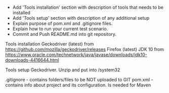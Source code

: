 - Add 'Tools installation' section with description of tools that needs to be installed
- Add 'Tools setup' section with description of any additional setup
- Explain purpose of pom.xml and .gitignore files.
- Explain how to run your current test scenario.
- Commit and Push README.md into git repository.

Tools installation
    Geckodriver (latest) from https://github.com/mozilla/geckodriver/releases
    Firefox (latest)
    JDK 10 from https://www.oracle.com/technetwork/java/javase/downloads/jdk10-downloads-4416644.html

Tools setup
    Geckodriver. Unzip and put into /system32

.gitignore - contains folders/files to be NOT uploaded to GIT
pom.xml - contains info about project and its configuration. Is needed for Maven